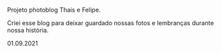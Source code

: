 Projeto photoblog Thais e Felipe.

Criei esse blog para deixar guardado nossas fotos e lembranças durante nossa história.

01.09.2021
